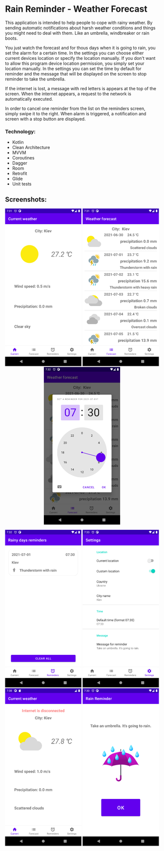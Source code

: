 # Rain Reminder - Weather Forecast 

This application is intended to help people to cope with rainy weather. 
By sending automatic notifications about harsh weather conditions and things you might need to deal with them.
Like an umbrella, windbreaker or rain boots.

You just watch the forecast and for thous days when it is going to rain, you set the alarm for a certain time.
In the settings you can choose either current devices location or specify the location manually. 
If you don't want to allow this program device location permission, you simply set your location manually.
In the settings you can set the time by default for reminder and the message that will be displayed on the screen 
to stop reminder to take the umbrella.

If the internet is lost, a message with red letters is appears at the top of the screen.
When the internet appears, a request to the network is automatically executed.   

In order to cancel one reminder from the list on the reminders screen, simply swipe it to the right.
When alarm is triggered, a notification and screen with a stop button are displayed. 

### Technology:
- Kotlin
- Clean Architecture
- MVVM
- Coroutines
- Dagger
- Room
- Retrofit
- Glide
- Unit tests

## Screenshots:
<p align="center">
<img src="docs/1.png" width="250">
<img src="docs/2.png" width="250">
<img src="docs/3.png" width="250">
 </p>
<img src="docs/4.png" width="250">
<img src="docs/5.png" width="250">
<img src="docs/6_Internet_is_disconnected.png" width="250">
<img src="docs/7.png" width="250">


